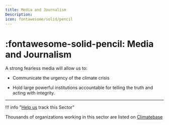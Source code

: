 ```yaml
---
title: Media and Journalism
Description: 
icon: fontawesome/solid/pencil
---
```


# :fontawesome-solid-pencil: Media and Journalism

A strong fearless media will allow us to:

* Communicate the urgency of the climate crisis

* Hold large powerful institutions accountable for telling the truth and acting with integrity.

---

!!! info "[Help us](../../contribute) track this Sector"

Thousands of organizations working in this sector are listed on [Climatebase](https://climatebase.org/organizations)